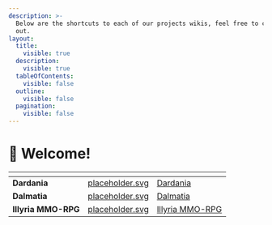 ```yaml
---
description: >-
  Below are the shortcuts to each of our projects wikis, feel free to check them
  out.
layout:
  title:
    visible: true
  description:
    visible: true
  tableOfContents:
    visible: false
  outline:
    visible: false
  pagination:
    visible: false
---
```


# 👋 Welcome!

<table data-column-title-hidden data-view="cards" data-full-width="true"><thead><tr><th></th><th data-hidden data-card-cover data-type="files"></th><th data-hidden data-card-target data-type="content-ref"></th></tr></thead><tbody><tr><td><strong>Dardania</strong></td><td><a href=".gitbook/assets/placeholder.svg">placeholder.svg</a></td><td><a href="https://app.gitbook.com/o/nxgvFbXjlsDPC5scaTIk/s/PDVNyx0N9viniBcAkQWy/">Dardania</a></td></tr><tr><td><strong>Dalmatia</strong></td><td><a href=".gitbook/assets/placeholder.svg">placeholder.svg</a></td><td><a href="https://app.gitbook.com/o/nxgvFbXjlsDPC5scaTIk/s/ZqIX3bi71c75FawWsA2t/">Dalmatia</a></td></tr><tr><td><strong>Illyria MMO-RPG</strong></td><td><a href=".gitbook/assets/placeholder.svg">placeholder.svg</a></td><td><a href="https://app.gitbook.com/o/nxgvFbXjlsDPC5scaTIk/s/e1O9xLb0ed5IfLBEj0T9/">Illyria MMO-RPG</a></td></tr></tbody></table>
